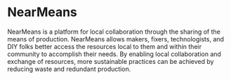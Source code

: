 # NearMeans

NearMeans is a platform for local collaboration through the sharing of the means of production. NearMeans allows makers, fixers, technologists, and DIY folks better access the resources local to them and within their community to accomplish their needs. By enabling local collaboration and exchange of resources, more sustainable practices can be achieved by reducing waste and redundant production.
